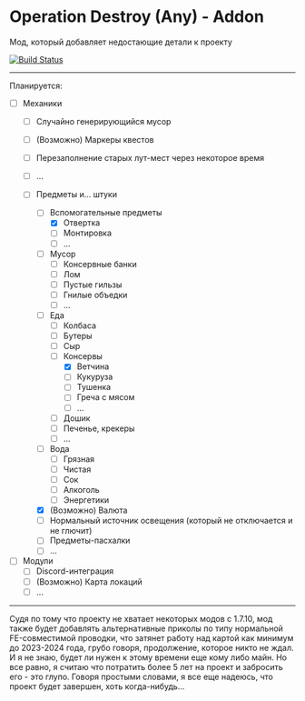 # Operation Destroy (Any) - Addon
Мод, который добавляет недостающие детали к проекту

[![Build Status](https://ci.twilightdev.ru/buildStatus/icon?job=ODAddon)](https://ci.twilightdev.ru/job/ODAddon/)

---
Планируется:
- [ ] Механики
  - [ ] Случайно генерирующийся мусор
  - [ ] \(Возможно) Маркеры квестов
  - [ ] Перезаполнение старых лут-мест через некоторое время
  - [ ] ...
  
  - [ ] Предметы и... штуки
    - [ ] Вспомогательные предметы
      - [x] Отвертка
      - [ ] Монтировка
      - [ ] ...
    - [ ] Мусор
      - [ ] Консервные банки
      - [ ] Лом
      - [ ] Пустые гильзы
      - [ ] Гнилые объедки
      - [ ] ...
    - [ ] Еда
      - [ ] Колбаса
      - [ ] Бутеры
      - [ ] Сыр
      - [ ] Консервы
        - [x] Ветчина
        - [ ] Кукуруза
        - [ ] Тушенка
        - [ ] Греча с мясом
        - [ ] ...
      - [ ] Дошик
      - [ ] Печенье, крекеры
      - [ ] ...
    - [ ] Вода
      - [ ] Грязная
      - [ ] Чистая
      - [ ] Сок
      - [ ] Алкоголь
      - [ ] Энергетики
    - [x] \(Возможно) Валюта
    - [ ] Нормальный источник освещения (который не отключается и не глючит)
    - [ ] Предметы-пасхалки
    - [ ] ...
  
- [ ] Модули
  - [ ] Discord-интеграция
  - [ ] \(Возможно) Карта локаций 
  - [ ] ...

---
Судя по тому что проекту не хватает некоторых модов с 1.7.10, мод также будет добавлять альтернативные приколы по типу нормальной FE-совместимой проводки, что затянет работу над картой как минимум до 2023-2024 года, грубо говоря, продолжение, которое никто не ждал. И я не знаю, будет ли нужен к этому времени еще кому либо майн. Но все равно, я считаю что потратить более 5 лет на проект и забросить его - это глупо. Говоря простыми словами, я все еще надеюсь, что проект будет завершен, хоть когда-нибудь...
